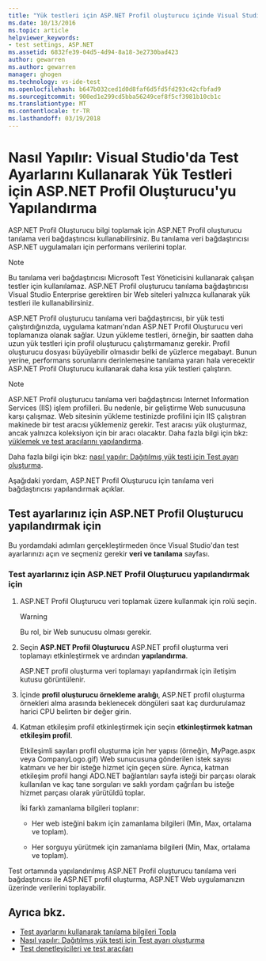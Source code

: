 ```yaml
---
title: "Yük testleri için ASP.NET Profil oluşturucu içinde Visual Studio'yu yapılandırma | Microsoft Docs"
ms.date: 10/13/2016
ms.topic: article
helpviewer_keywords:
- test settings, ASP.NET
ms.assetid: 6832fe39-04d5-4d94-8a18-3e2730bad423
author: gewarren
ms.author: gewarren
manager: ghogen
ms.technology: vs-ide-test
ms.openlocfilehash: b647b032ced1d0d8faf6d5fd5fd293c42cfbfad9
ms.sourcegitcommit: 900ed1e299cd5bba56249cef8f5cf3981b10cb1c
ms.translationtype: MT
ms.contentlocale: tr-TR
ms.lasthandoff: 03/19/2018
---
```

# <a name="how-to-configure-aspnet-profiler-for-load-tests-using-test-settings-in-visual-studio"></a>Nasıl Yapılır: Visual Studio'da Test Ayarlarını Kullanarak Yük Testleri için ASP.NET Profil Oluşturucu'yu Yapılandırma

ASP.NET Profil Oluşturucu bilgi toplamak için ASP.NET Profil oluşturucu tanılama veri bağdaştırıcısı kullanabilirsiniz. Bu tanılama veri bağdaştırıcısı ASP.NET uygulamaları için performans verilerini toplar.

> [!NOTE]
> Bu tanılama veri bağdaştırıcısı Microsoft Test Yöneticisini kullanarak çalışan testler için kullanılamaz. ASP.NET Profil oluşturucu tanılama bağdaştırıcısı Visual Studio Enterprise gerektiren bir Web siteleri yalnızca kullanarak yük testleri ile kullanabilirsiniz.

ASP.NET Profil oluşturucu tanılama veri bağdaştırıcısı, bir yük testi çalıştırdığınızda, uygulama katmanı'ndan ASP.NET Profil Oluşturucu veri toplamanıza olanak sağlar. Uzun yükleme testleri, örneğin, bir saatten daha uzun yük testleri için profil oluşturucu çalıştırmamanız gerekir. Profil oluşturucu dosyası büyüyebilir olmasıdır belki de yüzlerce megabayt. Bunun yerine, performans sorunlarını derinlemesine tanılama yararı hala verecektir ASP.NET Profil Oluşturucu kullanarak daha kısa yük testleri çalıştırın.

> [!NOTE]
> ASP.NET Profil oluşturucu tanılama veri bağdaştırıcısı Internet Information Services (IIS) işlem profilleri. Bu nedenle, bir geliştirme Web sunucusuna karşı çalışmaz. Web sitesinin yükleme testinizde profilini için IIS çalıştıran makinede bir test aracısı yüklemeniz gerekir. Test aracısı yük oluşturmaz, ancak yalnızca koleksiyon için bir aracı olacaktır. Daha fazla bilgi için bkz: [yüklemek ve test aracılarını yapılandırma](../test/lab-management/install-configure-test-agents.md).

Daha fazla bilgi için bkz: [nasıl yapılır: Dağıtılmış yük testi için Test ayarı oluşturma](../test/how-to-create-a-test-setting-for-a-distributed-load-test.md).

Aşağıdaki yordam, ASP.NET Profil Oluşturucu için tanılama veri bağdaştırıcısı yapılandırmak açıklar.

## <a name="to-configure-the-aspnet-profiler-for-your-test-settings"></a>Test ayarlarınız için ASP.NET Profil Oluşturucu yapılandırmak için

Bu yordamdaki adımları gerçekleştirmeden önce Visual Studio'dan test ayarlarınızı açın ve seçmeniz gerekir **veri ve tanılama** sayfası.

### <a name="to-configure-the-aspnet-profiler-for-your-test-settings"></a>Test ayarlarınız için ASP.NET Profil Oluşturucu yapılandırmak için

1.  ASP.NET Profil Oluşturucu veri toplamak üzere kullanmak için rolü seçin.

    > [!WARNING]
    > Bu rol, bir Web sunucusu olması gerekir.

2.  Seçin **ASP.NET Profil Oluşturucu** ASP.NET profil oluşturma veri toplamayı etkinleştirmek ve ardından **yapılandırma**.

     ASP.NET profil oluşturma veri toplamayı yapılandırmak için iletişim kutusu görüntülenir.

3.  İçinde **profil oluşturucu örnekleme aralığı**, ASP.NET profil oluşturma örnekleri alma arasında beklenecek döngüleri saat kaç durdurulamaz harici CPU belirten bir değer girin.

4.  Katman etkileşim profil etkinleştirmek için seçin **etkinleştirmek katman etkileşim profil**.

     Etkileşimli sayıları profil oluşturma için her yapısı (örneğin, MyPage.aspx veya CompanyLogo.gif) Web sunucusuna gönderilen istek sayısı katmanı ve her bir isteğe hizmet için geçen süre. Ayrıca, katman etkileşim profil hangi ADO.NET bağlantıları sayfa isteği bir parçası olarak kullanılan ve kaç tane sorguları ve saklı yordam çağrıları bu isteğe hizmet parçası olarak yürütüldü toplar.

     İki farklı zamanlama bilgileri toplanır:

    -   Her web isteğini bakım için zamanlama bilgileri (Min, Max, ortalama ve toplam).

    -   Her sorguyu yürütmek için zamanlama bilgileri (Min, Max, ortalama ve toplam).

Test ortamında yapılandırılmış ASP.NET Profil oluşturucu tanılama veri bağdaştırıcısı ile ASP.NET profil oluşturma, ASP.NET Web uygulamanızın üzerinde verilerini toplayabilir.

## <a name="see-also"></a>Ayrıca bkz.

- [Test ayarlarını kullanarak tanılama bilgileri Topla](../test/collect-diagnostic-information-using-test-settings.md)
- [Nasıl yapılır: Dağıtılmış yük testi için Test ayarı oluşturma](../test/how-to-create-a-test-setting-for-a-distributed-load-test.md)
- [Test denetleyicileri ve test aracıları](configure-test-agents-and-controllers-for-load-tests.md)